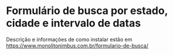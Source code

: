 # Formulário de busca por estado, cidade e intervalo de datas

Descrição e informações de como instalar estão em https://www.monolitonimbus.com.br/formulario-de-busca/

